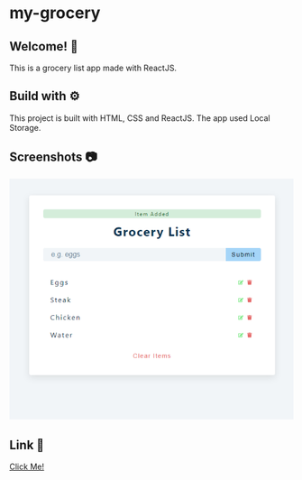 # my-grocery

## Welcome! 👋

This is a grocery list app made with ReactJS.

## Build with ⚙️

This project is built with HTML, CSS and ReactJS.
The app used Local Storage.

## Screenshots 📷

![](img/screenshot1.png)

## Link 🔗

[Click Me!](https://my-menu-component.netlify.app/)
